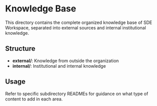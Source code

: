 # Knowledge Base

This directory contains the complete organized knowledge base of SDE Workspace, separated into external sources and internal institutional knowledge.

## Structure

- **external/**: Knowledge from outside the organization
- **internal/**: Institutional and internal knowledge

## Usage

Refer to specific subdirectory READMEs for guidance on what type of content to add in each area.